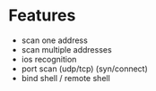 Features
============
 * scan one address
 * scan multiple addresses 
 * ios recognition
 * port scan (udp/tcp) (syn/connect)
 * bind shell / remote shell